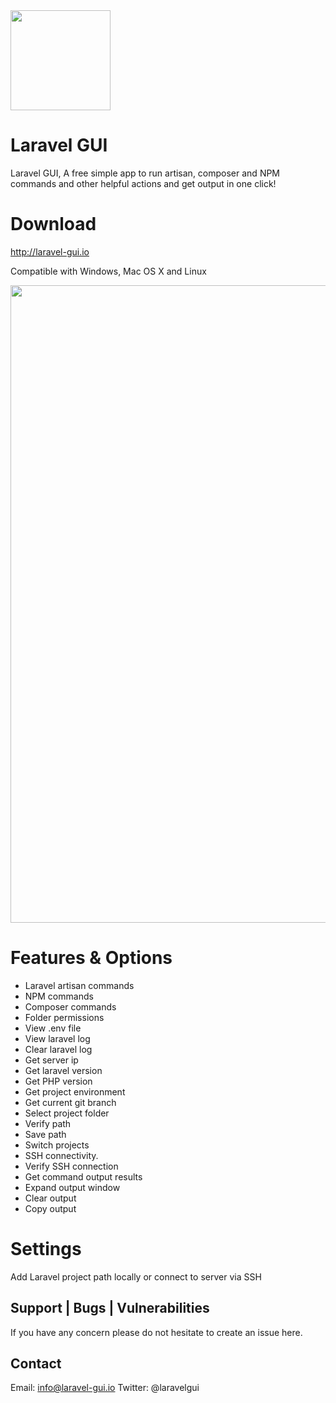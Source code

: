 <img src="http://laravel-gui.io/images/logo.png" width="160">

# Laravel GUI
Laravel GUI, A free simple app to run artisan, composer and NPM commands and other helpful actions and get output in one click!

# Download
http://laravel-gui.io

Compatible with Windows, Mac OS X and Linux


<img src="http://laravel-gui.io/images/screenshots/screenshot.gif" width="1020">

# Features & Options
- Laravel artisan commands
- NPM commands
- Composer commands
- Folder permissions
- View .env file
- View laravel log
- Clear laravel log
- Get server ip
- Get laravel version
- Get PHP version
- Get project environment
- Get current git branch
- Select project folder
- Verify path
- Save path
- Switch projects
- SSH connectivity.
- Verify SSH connection
- Get command output results
- Expand output window
- Clear output
- Copy output
                
# Settings
Add Laravel project path locally or connect to server via SSH

## Support | Bugs | Vulnerabilities
If you have any concern please do not hesitate to create an issue here.

## Contact
Email: info@laravel-gui.io
Twitter: @laravelgui
